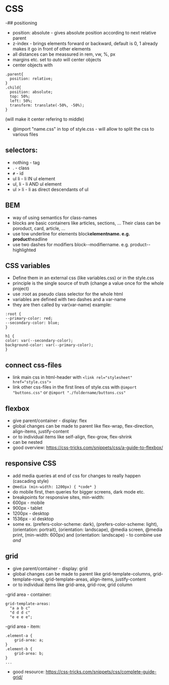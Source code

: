 # CSS

-## positioning

- position: absolute - gives absolute position according to next relative parent
- z-index - brings elements forward or backward, default is 0, 1 already makes it go in front of other elements
- all distances can be meassured in rem, vw, %, px
- margins etc. set to _auto_ will center objects
- center objects with

```
.parent{
  position: relative;
}
.child{
  position: absolute;
  top: 50%;
  left: 50%;
  transform: translate(-50%, -50%);
}
```

(will make it center refering to middle)

- @import "name.css" in top of style.css - will allow to split the css to various files

## selectors:

- nothing - tag
- . - class
- `#` - id
- ul li - li IN ul element
- ul, li - li AND ul element
- ul > li - li as direct descendants of ul

## BEM

- way of using semantics for class-names
- blocks are basic containers like articles, sections, ... Their class can be poroduct, card, article, ...
- use tow underline for elements block**elementname. e.g. product**headline
- use two dashes for modifiers block--modifiername. e.g. product--highlighted

## CSS variables

- Define them in an external css (like variables.css) or in the style.css
- principle is the single source of truth (change a value once for the whole project)
- use :root as pseudo class selector for the whole html
- variables are defined with two dashes and a var-name
- they are then called by var(var-name)
  example:

```
:root {
--primary-color: red;
--secondary-color: blue;
}

h1 {
color: var(--secondary-color);
background-color: var(--primary-color);
}
```

## connect css-files

- link main css in html-header with `<link rel="stylesheet" href="style.css">`
- link other css-files in the first lines of style.css with `@import "buttons.css"` or `@import "./foldername/buttons.css"`

## flexbox

- give parent/container - display: flex
- global changes can be made to parent like flex-wrap, flex-direction, align-items, justify-content
- or to individual items like self-align, flex-grow, flex-shrink
- can be nested
- good overview: https://css-tricks.com/snippets/css/a-guide-to-flexbox/

## responsive CSS

- add media queries at end of css for changes to really happen (cascading style)
- `@media (min-width: 1200px) { *code* }`
- do mobile first, then queries for bigger screens, dark mode etc.
- breakpoints for responsive sites, min-width:
- 600px - mobile
- 900px - tablet
- 1200px - desktop
- 1536px - xl desktop
- some ex. (prefers-color-scheme: dark), (prefers-color-scheme: light), (orientation: portrait), (orientation: landscape), @media screen, @media print, (min-width: 600px) and (orientation: landscape) - to combine use _and_

## grid

- give parent/container - display: grid
- global changes can be made to parent like grid-template-columns, grid-template-rows, grid-template-areas, align-items, justify-content
- or to individual items like grid-area, grid-row, grid column

-grid area - container:

```
grid-template-areas:
  "a a b c"
  "d d d c"
  "e e e e";
```

-grid area - item:

```
.element-a {
	grid-area: a;
}
.element-b {
	grid-area: b;
}
...
```

- good resource: https://css-tricks.com/snippets/css/complete-guide-grid/

